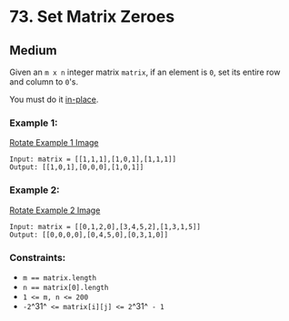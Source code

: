 # 73. Set Matrix Zeroes


## Medium

Given an `m x n` integer matrix `matrix`, if an element is `0`, set its entire row and column to `0`'s.

You must do it [in-place](https://en.wikipedia.org/wiki/In-place_algorithm).

### Example 1:
[Rotate Example 1 Image](https://assets.leetcode.com/uploads/2020/08/17/mat1.jpg)
```console
Input: matrix = [[1,1,1],[1,0,1],[1,1,1]]
Output: [[1,0,1],[0,0,0],[1,0,1]]
```

### Example 2:
[Rotate Example 2 Image](https://assets.leetcode.com/uploads/2020/08/17/mat2.jpg)
```console
Input: matrix = [[0,1,2,0],[3,4,5,2],[1,3,1,5]]
Output: [[0,0,0,0],[0,4,5,0],[0,3,1,0]]
```

### Constraints:

- `m == matrix.length`
- `n == matrix[0].length`
- `1 <= m, n <= 200`
- `-2`^31^` <= matrix[i][j] <= 2`^31^` - 1`